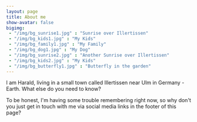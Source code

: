 ```yaml
---
layout: page
title: About me
show-avatar: false
bigimg:
 - "/img/bg_sunrise1.jpg" : "Sunrise over Illertissen"
 - "/img/bg_kids1.jpg" : "My Kids"
 - "/img/bg_family1.jpg" : "My Family"
 - "/img/bg_dog1.jpg" : "My Dog"
 - "/img/bg_sunrise2.jpg" : "Another Sunrise over Illertissen"
 - "/img/bg_kids2.jpg" : "My Kids"
 - "/img/bg_butterfly1.jpg" : "Butterfly in the garden"
---
```


I am Harald, living in a small town called Illertissen near Ulm in Germany - Earth.
What else do you need to know?

To be honest, I'm having some trouble remembering right now, so why don't you just get in touch with me via social media links in the footer of this page?
